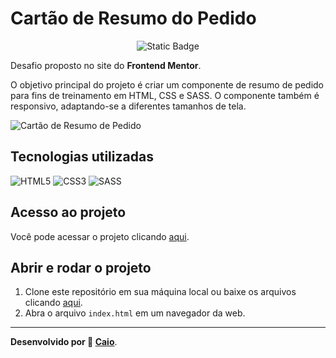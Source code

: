 # Cartão de Resumo do Pedido

<p align="center">
     <img loading="lazy" alt="Static Badge" src="https://img.shields.io/badge/Status-Conclu%C3%ADdo-blue?style=for-the-badge">
</p>

Desafio proposto no site do **Frontend Mentor**.

O objetivo principal do projeto é criar um componente de resumo de pedido para fins de treinamento em HTML, CSS e SASS. O componente também é responsivo, adaptando-se a diferentes tamanhos de tela.

![Cartão de Resumo de Pedido](https://github.com/caioikn/cartao-resumo-pedido/assets/28030999/2eb3a728-8585-42a6-9ade-81f485d0f646)

## Tecnologias utilizadas
![HTML5](https://img.shields.io/badge/html5-%23E34F26.svg?style=for-the-badge&logo=html5&logoColor=white) ![CSS3](https://img.shields.io/badge/css3-%231572B6.svg?style=for-the-badge&logo=css3&logoColor=white) ![SASS](https://img.shields.io/badge/Sass-CC6699?style=for-the-badge&logo=sass&logoColor=white)

## Acesso ao projeto
Você pode acessar o projeto clicando [aqui](https://caioikn.github.io/cartao-resumo-pedido/).

## Abrir e rodar o projeto
1. Clone este repositório em sua máquina local ou baixe os arquivos clicando [aqui](https://github.com/caioikn/cartao-resumo-pedido/archive/main/cartao-resumo-pedido.zip).
2. Abra o arquivo `index.html` em um navegador da web.

---
**Desenvolvido por 💙 [Caio](https://www.linkedin.com/in/caioikena/)**.
